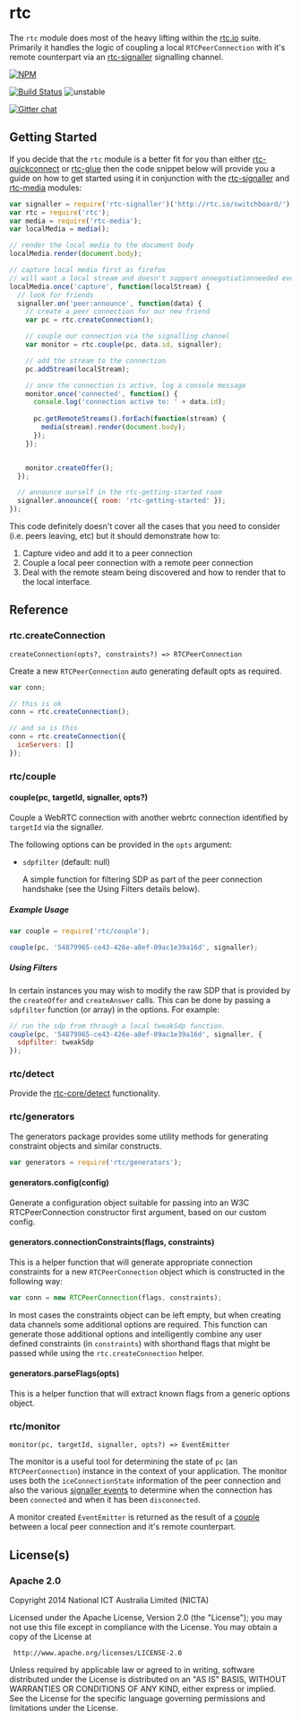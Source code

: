 # rtc

The `rtc` module does most of the heavy lifting within the
[rtc.io](http://rtc.io) suite.  Primarily it handles the logic of coupling
a local `RTCPeerConnection` with it's remote counterpart via an
[rtc-signaller](https://github.com/rtc-io/rtc-signaller) signalling
channel.


[![NPM](https://nodei.co/npm/rtc.png)](https://nodei.co/npm/rtc/)

[![Build Status](https://img.shields.io/travis/rtc-io/rtc.svg?branch=master)](https://travis-ci.org/rtc-io/rtc)
![unstable](https://img.shields.io/badge/stability-unstable-yellowgreen.svg)

[![Gitter chat](https://badges.gitter.im/rtc-io/discuss.png)](https://gitter.im/rtc-io/discuss)


## Getting Started

If you decide that the `rtc` module is a better fit for you than either
[rtc-quickconnect](https://github.com/rtc-io/rtc-quickconnect) or
[rtc-glue](https://github.com/rtc-io/rtc-glue) then the code snippet below
will provide you a guide on how to get started using it in conjunction with
the [rtc-signaller](https://github.com/rtc-io/rtc-signaller) and
[rtc-media](https://github.com/rtc-io/rtc-media) modules:

```js
var signaller = require('rtc-signaller')('http://rtc.io/switchboard/');
var rtc = require('rtc');
var media = require('rtc-media');
var localMedia = media();

// render the local media to the document body
localMedia.render(document.body);

// capture local media first as firefox
// will want a local stream and doesn't support onnegotiationneeded event
localMedia.once('capture', function(localStream) {
  // look for friends
  signaller.on('peer:announce', function(data) {
    // create a peer connection for our new friend
    var pc = rtc.createConnection();

    // couple our connection via the signalling channel
    var monitor = rtc.couple(pc, data.id, signaller);

    // add the stream to the connection
    pc.addStream(localStream);

    // once the connection is active, log a console message
    monitor.once('connected', function() {
      console.log('connection active to: ' + data.id);
  
      pc.getRemoteStreams().forEach(function(stream) {
        media(stream).render(document.body);
      });
    });


    monitor.createOffer();
  });

  // announce ourself in the rtc-getting-started room
  signaller.announce({ room: 'rtc-getting-started' });
});


```

This code definitely doesn't cover all the cases that you need to consider
(i.e. peers leaving, etc) but it should demonstrate how to:

1. Capture video and add it to a peer connection
2. Couple a local peer connection with a remote peer connection
3. Deal with the remote steam being discovered and how to render
   that to the local interface.

## Reference

### rtc.createConnection

```
createConnection(opts?, constraints?) => RTCPeerConnection
```

Create a new `RTCPeerConnection` auto generating default opts as required.

```js
var conn;

// this is ok
conn = rtc.createConnection();

// and so is this
conn = rtc.createConnection({
  iceServers: []
});
```

### rtc/couple

#### couple(pc, targetId, signaller, opts?)

Couple a WebRTC connection with another webrtc connection identified by
`targetId` via the signaller.

The following options can be provided in the `opts` argument:

- `sdpfilter` (default: null)

  A simple function for filtering SDP as part of the peer
  connection handshake (see the Using Filters details below).

##### Example Usage

```js
var couple = require('rtc/couple');

couple(pc, '54879965-ce43-426e-a8ef-09ac1e39a16d', signaller);
```

##### Using Filters

In certain instances you may wish to modify the raw SDP that is provided
by the `createOffer` and `createAnswer` calls.  This can be done by passing
a `sdpfilter` function (or array) in the options.  For example:

```js
// run the sdp from through a local tweakSdp function.
couple(pc, '54879965-ce43-426e-a8ef-09ac1e39a16d', signaller, {
  sdpfilter: tweakSdp
});
```

### rtc/detect

Provide the [rtc-core/detect](https://github.com/rtc-io/rtc-core#detect) 
functionality.

### rtc/generators

The generators package provides some utility methods for generating
constraint objects and similar constructs.

```js
var generators = require('rtc/generators');
```

#### generators.config(config)

Generate a configuration object suitable for passing into an W3C
RTCPeerConnection constructor first argument, based on our custom config.

#### generators.connectionConstraints(flags, constraints)

This is a helper function that will generate appropriate connection
constraints for a new `RTCPeerConnection` object which is constructed
in the following way:

```js
var conn = new RTCPeerConnection(flags, constraints);
```

In most cases the constraints object can be left empty, but when creating
data channels some additional options are required.  This function
can generate those additional options and intelligently combine any
user defined constraints (in `constraints`) with shorthand flags that
might be passed while using the `rtc.createConnection` helper.

#### generators.parseFlags(opts)

This is a helper function that will extract known flags from a generic
options object.

### rtc/monitor

```
monitor(pc, targetId, signaller, opts?) => EventEmitter
```

The monitor is a useful tool for determining the state of `pc` (an
`RTCPeerConnection`) instance in the context of your application. The
monitor uses both the `iceConnectionState` information of the peer
connection and also the various
[signaller events](https://github.com/rtc-io/rtc-signaller#signaller-events)
to determine when the connection has been `connected` and when it has
been `disconnected`.

A monitor created `EventEmitter` is returned as the result of a
[couple](https://github.com/rtc-io/rtc#rtccouple) between a local peer
connection and it's remote counterpart.

## License(s)

### Apache 2.0

Copyright 2014 National ICT Australia Limited (NICTA)

   Licensed under the Apache License, Version 2.0 (the "License");
   you may not use this file except in compliance with the License.
   You may obtain a copy of the License at

     http://www.apache.org/licenses/LICENSE-2.0

   Unless required by applicable law or agreed to in writing, software
   distributed under the License is distributed on an "AS IS" BASIS,
   WITHOUT WARRANTIES OR CONDITIONS OF ANY KIND, either express or implied.
   See the License for the specific language governing permissions and
   limitations under the License.
